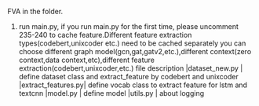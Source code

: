 FVA in the folder.
1. run main.py, if you run main.py for the first time, please uncomment 235-240 to cache feature.Different feature extraction types(codebert,unixcoder etc.) need to be cached separately
you can choose different graph model(gcn,gat,gatv2,etc.),different context(zero context,data context,etc),different feature extraction(codebert,unixcoder,etc.)
file description
    |dataset_new.py     | define dataset class and extract_feature by codebert and unixcoder
    |extract_features.py| define vocab class to extract feature for lstm and textcnn
    |model.py           | define model
    |utils.py           | about logging
